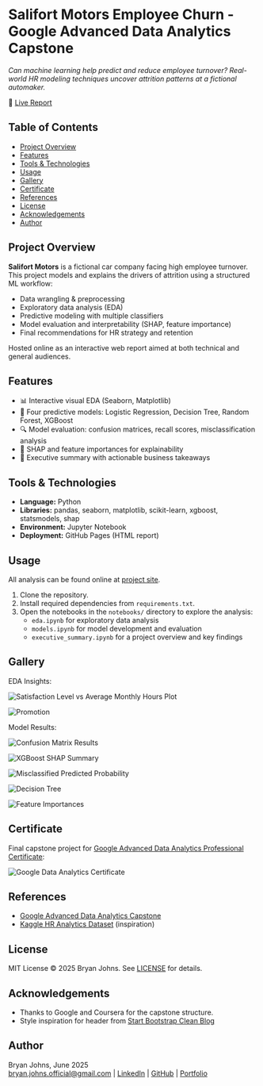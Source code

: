 # Salifort Motors Employee Churn - Google Advanced Data Analytics Capstone

*Can machine learning help predict and reduce employee turnover? Real-world HR modeling techniques uncover attrition patterns at a fictional automaker.*

🔗 [Live Report](https://johbry17.github.io/Salifort-Employee-Churn-ml/)

## Table of Contents

- [Project Overview](#project-overview)
- [Features](#features)
- [Tools & Technologies](#tools--technologies)
- [Usage](#usage)
- [Gallery](#gallery)
- [Certificate](#certificate)
- [References](#references)
- [License](#license)
- [Acknowledgements](#acknowledgements)
- [Author](#author)

## Project Overview

**Salifort Motors** is a fictional car company facing high employee turnover. This project models and explains the drivers of attrition using a structured ML workflow:

- Data wrangling & preprocessing
- Exploratory data analysis (EDA)
- Predictive modeling with multiple classifiers
- Model evaluation and interpretability (SHAP, feature importance)
- Final recommendations for HR strategy and retention

Hosted online as an interactive web report aimed at both technical and general audiences.

## Features

- 📊 Interactive visual EDA (Seaborn, Matplotlib)
- 🤖 Four predictive models: Logistic Regression, Decision Tree, Random Forest, XGBoost
- 🔍 Model evaluation: confusion matrices, recall scores, misclassification analysis
- 🧠 SHAP and feature importances for explainability
- 💬 Executive summary with actionable business takeaways

## Tools & Technologies

- **Language:** Python
- **Libraries:** pandas, seaborn, matplotlib, scikit-learn, xgboost, statsmodels, shap
- **Environment:** Jupyter Notebook
- **Deployment:** GitHub Pages (HTML report)


## Usage

All analysis can be found online at [project site](https://johbry17.github.io/Salifort-Employee-Churn-ml/).

1. Clone the repository.
2. Install required dependencies from `requirements.txt`.
3. Open the notebooks in the `notebooks/` directory to explore the analysis:
    - `eda.ipynb` for exploratory data analysis
    - `models.ipynb` for model development and evaluation
    - `executive_summary.ipynb` for a project overview and key findings

## Gallery

EDA Insights:

![Satisfaction Level vs Average Monthly Hours Plot](./resources/images/satisfaction_vs_average_monthly_hours.png)

![Promotion](./resources/images/promotion.png)

Model Results:

![Confusion Matrix Results](./resources/images/confusion_matrix_results.png)

![XGBoost SHAP Summary](./resources/images/xgboost_shap.png)

![Misclassified Predicted Probability](./resources/images/predicted_probability_misclassified.png)

![Decision Tree](./resources/images/decision_tree.png)

![Feature Importances](./resources/images/feature_importances.png)

## Certificate

Final capstone project for [Google Advanced Data Analytics Professional Certificate](https://www.coursera.org/professional-certificates/google-advanced-data-analytics):

![Google Data Analytics Certificate](./resources/images/google_advanced_data_analytics_certificate.png)

## References

- [Google Advanced Data Analytics Capstone](https://www.coursera.org/professional-certificates/google-advanced-data-analytics)
- [Kaggle HR Analytics Dataset](https://www.kaggle.com/datasets/mfaisalqureshi/hr-analytics-and-job-prediction) (inspiration)

## License

MIT License © 2025 Bryan Johns. See [LICENSE](LICENSE) for details.

## Acknowledgements

- Thanks to Google and Coursera for the capstone structure.
- Style inspiration for header from [Start Bootstrap Clean Blog](https://startbootstrap.com/theme/clean-blog)

## Author

Bryan Johns, June 2025  
[bryan.johns.official@gmail.com](mailto:bryan.johns.official@gmail.com) | [LinkedIn](https://www.linkedin.com/in/b-johns/) | [GitHub](https://github.com/johbry17) | [Portfolio](https://johbry17.github.io/portfolio/index.html)
